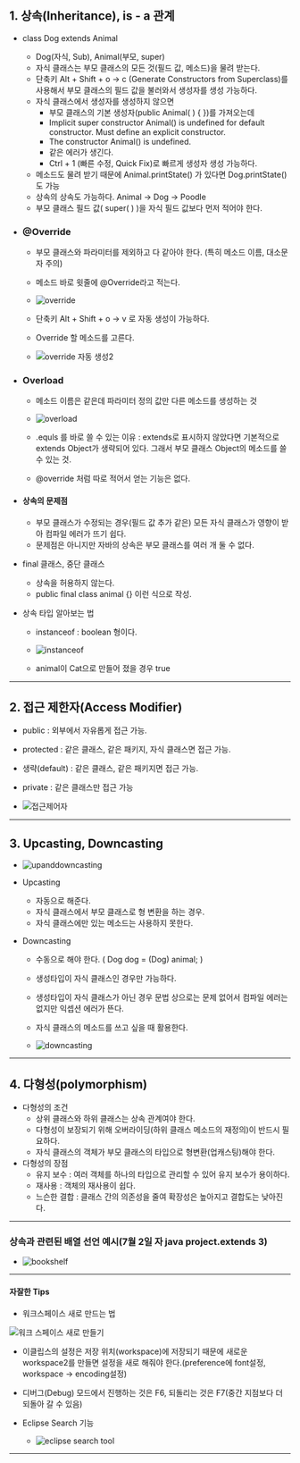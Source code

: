 ## 1. 상속(Inheritance), is - a 관계
- class Dog extends Animal
	- Dog(자식, Sub), Animal(부모, super)
	- 자식 클래스는 부모 클래스의 모든 것(필드 값, 메소드)을 물려 받는다.
	- 단축키 Alt + Shift + o -> c (Generate Constructors from Superclass)를 사용해서 부모 클래스의 필드 값을 불러와서 생성자를 생성 가능하다.
	- 자식 클래스에서 생성자를 생성하지 않으면
		- 부모 클래스의 기본 생성자(public Animal( ) { })를 가져오는데
		- Implicit super constructor Animal() is undefined for default constructor. Must define an explicit constructor.
		- The constructor Animal() is undefined.
		- 같은 에러가 생긴다. 
		- Ctrl + 1 (빠른 수정, Quick Fix)로 빠르게 생성자 생성 가능하다.
	- 메소드도 물려 받기 때문에 Animal.printState() 가 있다면 Dog.printState()도 가능
	- 상속의 상속도 가능하다. Animal -> Dog -> Poodle
 	- 부모 클래스 필드 값( super( ) )을 자식 필드 값보다 먼저 적어야 한다.
- ### @Override
	- 부모 클래스와 파라미터를 제외하고 다 같아야 한다. (특히 메소드 이름, 대소문자 주의)
	- 메소드 바로 윗줄에 @Override라고 적는다.
 
	- ![override](https://github.com/LeeKangHo1/My-Java-study/assets/171015955/14c82d66-29e4-4a70-9d5d-0bf0a7695a43)

	- 단축키 Alt + Shift + o -> v 로 자동 생성이 가능하다.
	- Override 할 메소드를 고른다.

	- ![override 자동 생성2](https://github.com/LeeKangHo1/My-Java-study/assets/171015955/d37369c0-776a-4d16-a755-8e13d445d800)

- ### Overload
	- 메소드 이름은 같은데 파라미터 정의 값만 다른 메소드를 생성하는 것

	- ![overload](https://github.com/LeeKangHo1/My-Java-study/assets/171015955/fbe36185-cf66-4c54-a902-c826f2402a3f)

	- .equls 를 바로 쓸 수 있는 이유 : extends로 표시하지 않았다면 기본적으로 extends Object가 생략되어 있다. 그래서 부모 클래스 Object의 메소드를 쓸 수 있는 것.
	- @override 처럼 따로 적어서 얻는 기능은 없다.
- #### 상속의 문제점
	- 부모 클래스가 수정되는 경우(필드 값 추가 같은) 모든 자식 클래스가 영향이 받아 컴파일 에러가 뜨기 쉽다.
	- 문제점은 아니지만 자바의 상속은 부모 클래스를 여러 개 둘 수 없다.
- final 클래스, 중단 클래스
	- 상속을 허용하지 않는다.
	- public final class animal {} 이런 식으로 작성.
- 상속 타입 알아보는 법
	- instanceof : boolean 형이다.
   
	- ![instanceof](https://github.com/LeeKangHo1/My-Java-study/assets/171015955/c2fa674b-ad85-445b-a205-23f7291b9c04)

	- animal이 Cat으로 만들어 졌을 경우 true

---
## 2. 접근 제한자(Access Modifier)
- public : 외부에서 자유롭게 접근 가능.
- protected : 같은 클래스, 같은 패키지, 자식 클래스면 접근 가능.
- 생략(default) : 같은 클래스, 같은 패키지면 접근 가능.
- private : 같은 클래스만 접근 가능
  
- ![접근제어자](https://github.com/LeeKangHo1/My-Java-study/assets/171015955/c45cc615-e764-4958-b7c2-b11e3d3b7fdc)

---
## 3. Upcasting, Downcasting

- ![upanddowncasting](https://github.com/LeeKangHo1/My-Java-study/assets/171015955/8cef0450-2fd6-4d65-aa48-bca80349b82f)

- Upcasting
	- 자동으로 해준다.
	- 자식 클래스에서 부모 클래스로 형 변환을 하는 경우.
	- 자식 클래스에만 있는 메소드는 사용하지 못한다.
- Downcasting
	- 수동으로 해야 한다. ( Dog dog = (Dog) animal; )
	- 생성타입이 자식 클래스인 경우만 가능하다.
	- 생성타입이 자식 클래스가 아닌 경우 문법 상으로는 문제 없어서 컴파일 에러는 없지만 익셉션 에러가 뜬다.
	- 자식 클래스의 메소드를 쓰고 싶을 때 활용한다.
   
	- ![downcasting](https://github.com/LeeKangHo1/My-Java-study/assets/171015955/3d68a025-abae-4356-8af8-e35ed380743c)


---
## 4. 다형성(polymorphism)
- 다형성의 조건
	- 상위 클래스와 하위 클래스는 상속 관계여야 한다.
	- 다형성이 보장되기 위해 오버라이딩(하위 클래스 메소드의 재정의)이 반드시 필요하다.
	- 자식 클래스의 객체가 부모 클래스의 타입으로 형변환(업캐스팅)해야 한다.
- 다형성의 장점
	- 유지 보수 : 여러 객체를 하나의 타입으로 관리할 수 있어 유지 보수가 용이하다.
	- 재사용 : 객체의 재사용이 쉽다.
	- 느슨한 결합 : 클래스 간의 의존성을 줄여 확장성은 높아지고 결합도는 낮아진다.

---
### 상속과 관련된 배열 선언 예시(7월 2일 자 java project.extends 3)

- ![bookshelf](https://github.com/LeeKangHo1/My-Java-study/assets/171015955/647ca054-3479-4344-bf98-c5ae631e192e)

---
#### 자잘한 Tips
- 워크스페이스 새로 만드는 법
  
![워크 스페이스 새로 만들기](https://github.com/LeeKangHo1/My-Java-study/assets/171015955/feaa82be-11c2-4f45-bd70-6f71872e4438)

- 이클립스의 설정은 저장 위치(workspace)에 저장되기 때문에 새로운 workspace2를 만들면 설정을 새로 해줘야 한다.(preference에 font설정, workspace -> encoding설정)
- 디버그(Debug) 모드에서 진행하는 것은 F6, 되돌리는 것은 F7(중간 지점보다 더 되돌아 갈 수 있음)
- Eclipse Search 기능
  
	- ![eclipse search tool](https://github.com/LeeKangHo1/My-Java-study/assets/171015955/28523873-dbd5-4ace-90a8-04002ebc0a6b)

---
